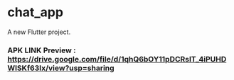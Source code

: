 # chat_app

A new Flutter project.

### APK LINK    Preview : https://drive.google.com/file/d/1qhQ6bOY11pDCRsIT_4iPUHDWlSKf63Ix/view?usp=sharing
